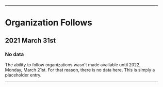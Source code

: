 
***

# Organization Follows

## 2021 March 31st

### No data

The ability to follow organizations wasn't made available until 2022, Monday, March 21st. For that reason, there is no data here. This is simply a placeholder entry.

***
